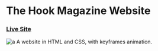 # The Hook Magazine Website
### [Live Site](https://hookmagazine.netlify.app/)
![a](https://user-images.githubusercontent.com/92688327/219951739-f621cf72-bae0-4aba-8e8d-538c84fe915c.png)
A website in HTML and CSS, with keyframes animation.
